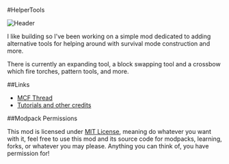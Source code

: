 #HelperTools

![Header](http://puu.sh/g8Clh/c0b0e7f357.png)

I like building so I've been working on a simple mod dedicated to adding alternative tools for helping around with survival mode construction and more.

There is currently an expanding tool, a block swapping tool and a crossbow which fire torches, pattern tools, and more.

##Links

* [MCF Thread](http://www.minecraftforum.net/forums/mapping-and-modding/minecraft-mods/wip-mods/2323990)
* [Tutorials and other credits](http://pastebin.com/zDakG6ay)

##Modpack Permissions

This mod is licensed under [MIT License](https://tldrlegal.com/license/mit-license), meaning do whatever you want with it, feel free to use this mod and its source code for modpacks, learning, forks, or whatever you may please. Anything you can think of, you have permission for!